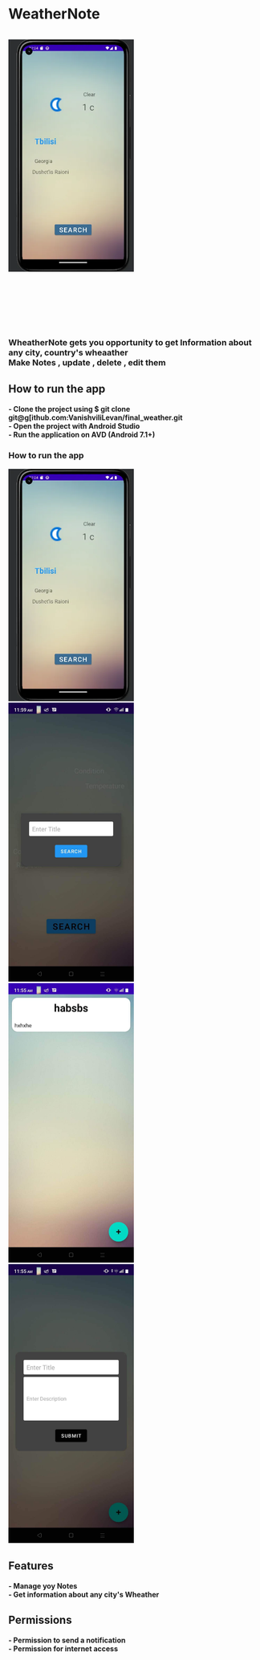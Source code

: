 
<H1>WeatherNote</H!1>

<tr>
<br>
  <br>

  




<img src="https://github.com/VanishviliLevan/final_weather/blob/master/app2.png" alt="Alt text" width="250px" title="Optional title">



<br><br>
  
  <h3> WheatherNote gets you opportunity to get Information about any city, country's wheaather 
    <br> Make Notes , update , delete , edit them </h3>
  
 
  
  
  <h2> How to run the app </h2>
 <h4>- Clone the project using $ git clone git@g[ithub.com:VanishviliLevan/final_weather.git <br>
 - Open the project with Android Studio <br>
 - Run the application on AVD (Android 7.1+) <br> </h4>
  
  <h3>How to run the app <br></h3>
  <img src="https://github.com/VanishviliLevan/final_weather/blob/master/app2.png" alt="Alt text" width="250px" title="Optional title"><br>
  <img src="https://github.com/VanishviliLevan/final_weather/blob/master/weather.jpeg" alt="Alt text" width="250px" title="Optional title"><br>
  <img src="https://github.com/VanishviliLevan/final_weather/blob/master/note1.jpeg" alt="Alt text" width="250px" title="Optional title"><br>
  <img src="https://github.com/VanishviliLevan/final_weather/blob/master/note2.jpeg" alt="Alt text" width="250px" title="Optional title"><br>

  <h2> Features </h2>
 <h4>- Manage yoy Notes <br>
 - Get information about any city's Wheather<br>
 </h4>
  
  
  
  <h2> Permissions </h2>
 <h4>- Permission to send a notification<br>
 - Permission for internet access<br>
 </h4>
